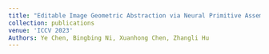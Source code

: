 ```yaml
---
title: "Editable Image Geometric Abstraction via Neural Primitive Assembly"
collection: publications
venue: 'ICCV 2023'
Authors: Ye Chen, Bingbing Ni, Xuanhong Chen, Zhangli Hu
---
```


